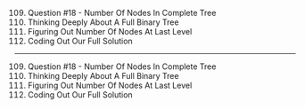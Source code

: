 109. Question #18 - Number Of Nodes In Complete Tree
110. Thinking Deeply About A Full Binary Tree
111. Figuring Out Number Of Nodes At Last Level
112. Coding Out Our Full Solution

---

109. Question #18 - Number Of Nodes In Complete Tree
110. Thinking Deeply About A Full Binary Tree
111. Figuring Out Number Of Nodes At Last Level
112. Coding Out Our Full Solution
